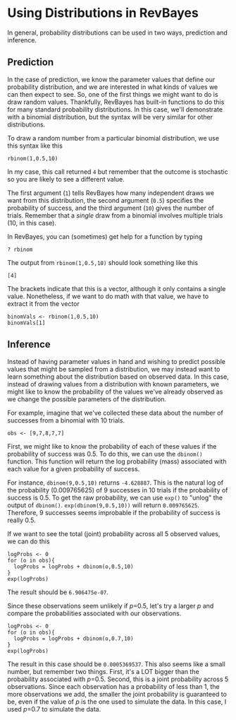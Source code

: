 # Using Distributions in RevBayes

In general, probability distributions can be used in two ways, prediction and inference.

## Prediction

In the case of prediction, we know the parameter values that define our probability distribution, and we are interested in what kinds of values we can then expect to see. So, one of the first things we might want to do is draw random values. Thankfully, RevBayes has built-in functions to do this for many standard probability distributions. In this case, we'll demonstrate with a binomial distribution, but the syntax will be very similar for other distributions.

To draw a random number from a particular binomial distribution, we use this syntax like this

`rbinom(1,0.5,10)`

In my case, this call returned `4` but remember that the outcome is stochastic so you are likely to see a different value.

The first argument (`1`) tells RevBayes how many independent draws we want from this distribution, the second argument (`0.5`) specifies the probability of success, and the third argument (`10`) gives the number of trials. Remember that a _single_ draw from a binomial involves multiple trials (10, in this case).

In RevBayes, you can (sometimes) get help for a function by typing

`? rbinom`

The output from `rbinom(1,0.5,10)` should look something like this

`[4]`

The brackets indicate that this is a vector, although it only contains a single value. Nonetheless, if we want to do math with that value, we have to extract it from the vector

```
binomVals <- rbinom(1,0.5,10)
binomVals[1]
```

## Inference

Instead of having parameter values in hand and wishing to predict possible values that might be sampled from a distribution, we may instead want to learn something about the distribution based on observed data. In this case, instead of drawing values from a distribution with known parameters, we might like to know the probability of the values we've already observed as we change the possible parameters of the distribution.

For example, imagine that we've collected these data about the number of successes from a binomial with 10 trials.

`obs <- [9,7,8,7,7]`

First, we might like to know the probability of each of these values if the probability of success was 0.5. To do this, we can use the `dbinom()` function. This function will return the log probability (mass) associated with each value for a given probability of success.

For instance, `dbinom(9,0.5,10)` returns `-4.628887`. This is the natural log of the probability (0.009765625) of 9 successes in 10 trials if the probability of success is 0.5. To get the raw probability, we can use `exp()` to "unlog" the output of `dbinom()`. `exp(dbinom(9,0.5,10))` will return `0.009765625`. Therefore, 9 successes seems improbable if the probability of success is really 0.5.

If we want to see the total (joint) probability across all 5 observed values, we can do this

```
logProbs <- 0
for (o in obs){
  logProbs = logProbs + dbinom(o,0.5,10)
}
exp(logProbs)
```

The result should be `6.906475e-07`.

Since these observations seem unlikely if _p_=0.5, let's try a larger _p_ and compare the probabilities associated with our observations.

```
logProbs <- 0
for (o in obs){
  logProbs = logProbs + dbinom(o,0.7,10)
}
exp(logProbs)
```

The result in this case should be `0.0005369537`. This also seems like a small number, but remember two things. First, it's a LOT bigger than the probability associated with _p_=0.5. Second, this is a joint probability across 5 observations. Since each observation has a probability of less than 1, the more observations we add, the smaller the joint probability is guaranteed to be, even if the value of _p_ is the one used to simulate the data. In this case, I used _p_=0.7 to simulate the data.
